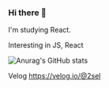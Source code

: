 ### Hi there 👋

I'm studying React.

Interesting in JS, React


![Anurag's GitHub stats](https://github-readme-stats.vercel.app/api?username=2sel&show_icons=true&theme=radical)

Velog https://velog.io/@2sel
